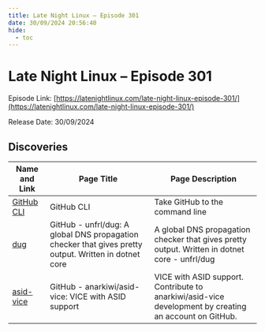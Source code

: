 ```yaml
---
title: Late Night Linux – Episode 301
date: 30/09/2024 20:56:40
hide:
  - toc
---
```


# Late Night Linux – Episode 301

Episode Link: [https://latenightlinux.com/late-night-linux-episode-301/](https://latenightlinux.com/late-night-linux-episode-301/)

Release Date: 30/09/2024

## Discoveries

| Name and Link | Page Title | Page Description |
| ------------- | ---------- | ---------------- |
| [GitHub CLI](https://cli.github.com/) | GitHub CLI | Take GitHub to the command line | Take GitHub to the command line |
| [dug](https://github.com/unfrl/dug) | GitHub - unfrl/dug: A global DNS propagation checker that gives pretty output. Written in dotnet core | A global DNS propagation checker that gives pretty output. Written in dotnet core - unfrl/dug |
| [asid-vice](https://github.com/anarkiwi/asid-vice) | GitHub - anarkiwi/asid-vice: VICE with ASID support | VICE with ASID support. Contribute to anarkiwi/asid-vice development by creating an account on GitHub. |